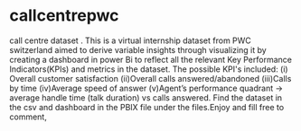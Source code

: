# callcentrepwc
call centre dataset .
This is a virtual internship dataset from PWC switzerland aimed to derive variable insights through
visualizing it by creating a dashboard in power Bi to reflect all the relevant Key Performance Indicators(KPIs) and metrics in the dataset.
The possible KPI's included:
(i) Overall customer satisfaction
(ii)Overall calls answered/abandoned
(iii)Calls by time
(iv)Average speed of answer
(v)Agent’s performance quadrant -> average handle time (talk duration) vs calls answered.
Find the dataset in the csv and dashboard in the PBIX file under the files.Enjoy and fill free to comment,
